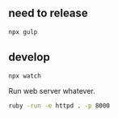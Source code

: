 ## need to release

```sh
npx gulp
```

## develop

```sh
npx watch
```

Run web server whatever.

```sh
ruby -run -e httpd . -p 8000
```

